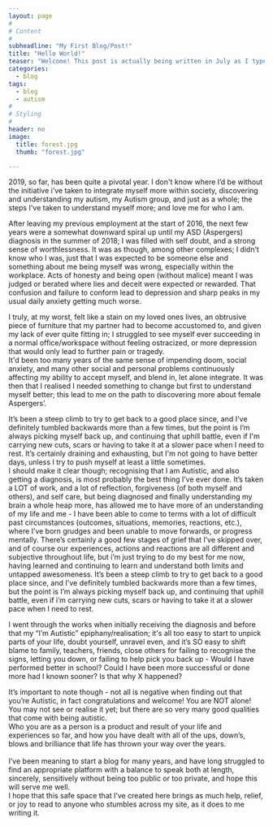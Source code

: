 ```yaml
---
layout: page
#
# Content
#
subheadline: "My First Blog/Post!"
title: "Hello World!"
teaser: "Welcome! This post is actually being written in July as I type, boy has this been an eventful year so far!"
categories:
  - blog
tags:
  - blog
  - autism
#
# Styling
#
header: no
image:
  title: forest.jpg
  thumb: "forest.jpg"

---
```

2019, so far, has been quite a pivotal year. I don't know where I’d be without the initiative i’ve taken to integrate myself more within society, discovering and understanding my autism, my Autism group, and just as a whole; the steps I've taken to understand myself more; and love me for who I am. 

After leaving my previous employment at the start of 2016, the next few years were a somewhat downward spiral up until my ASD (Aspergers) diagnosis in the summer of 2018; I was filled with self doubt, and a strong sense of worthlessness. It was as though, among other complexes; I didn’t know who I was, just that I was expected to be someone else and something about me being myself was wrong, especially within the workplace. Acts of honesty and being open (without malice) meant I was judged or berated where lies and deceit were expected or rewarded. That confusion and failure to conform lead to depression and sharp peaks in my usual daily anxiety getting much worse.

I truly, at my worst, felt like a stain on my loved ones lives, an obtrusive piece of furniture that my partner had to become accustomed to, and given my lack of ever quite fitting in; I struggled to see myself ever succeeding in a normal office/workspace without feeling ostracized, or more depression that would only lead to further pain or tragedy. 
<br/>It'd been too many years of the same sense of impending doom, social anxiety, and many other social and personal problems continuously affecting my ability to accept myself, and blend in, let alone integrate. It was then that I realised I needed something to change but first to understand myself better; this lead to me on the path to discovering more about female Aspergers’.

It’s been a steep climb to try to get back to a good place since, and I've definitely tumbled backwards more than a few times, but the point is I’m always picking myself back up, and continuing that uphill battle, even if I'm carrying new cuts, scars or having to take it at a slower pace when I need to rest. It’s certainly draining and exhausting, but I'm not going to have better days, unless I try to push myself at least a little sometimes. <br/>I should make it clear though; recognising that I am Autistic, and also getting a diagnosis, is most probably the best thing I’ve ever done. It’s taken a LOT of work, and a lot of reflection, forgiveness (of both myself and others), and self care, but being diagnosed and finally understanding my brain a whole heap more, has allowed me to have more of an understanding of my life and me - I have been able to come to terms with a lot of difficult past circumstances (outcomes, situations, memories, reactions, etc.), where I’ve born grudges and been unable to move forwards, or progress mentally. There’s certainly a good few stages of grief that I’ve skipped over, and of course our experiences, actions and reactions are all different and subjective throughout life, but i’m just trying to do my best for me now, having learned and continuing to learn and understand both limits and untapped awesomeness.
It’s been a steep climb to try to get back to a good place since, and I've definitely tumbled backwards more than a few times, but the point is I’m always picking myself back up, and continuing that uphill battle, even if i’m carrying new cuts, scars or having to take it at a slower pace when I need to rest.  

I went through the works when initially receiving the diagnosis and before that my “I’m Autistic” epiphany/realisation; it's all too easy to start to unpick parts of your life, doubt yourself, unravel even, and it’s SO easy to shift blame to family, teachers, friends, close others for failing to recognise the signs, letting you down, or failing to help pick you back up - Would I have performed better in school? Could I have been more successful or done more had I known sooner? Is that why X happened?<br/>

It’s important to note though - not all is negative when finding out that you’re Autistic, in fact congratulations and welcome! You are NOT alone! You may not see or realise it yet; but there are so very many good qualities that come with being autistic. <br/>Who you are as a person is a product and result of your life and experiences so far, and how you have dealt with all of the ups, down’s, blows and brilliance that life has thrown your way over the years. <br/>
<br/>I’ve been meaning to start a blog for many years, and have long struggled to find an appropriate platform with a balance to speak both at length, sincerely, sensitively without being too public or too private, and hope this will serve me well. <br/>
I hope that this safe space that I’ve created here brings as much help, relief, or joy to read to anyone who stumbles across my site, as it does to me writing it.
